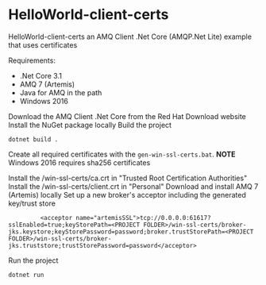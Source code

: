 # HelloWorld-client-certs
HelloWorld-client-certs  an AMQ Client .Net Core (AMQP.Net Lite) example that uses certificates

Requirements:
 - .Net Core 3.1
 - AMQ 7 (Artemis) 
 - Java for AMQ in the path
 - Windows 2016

Download the AMQ Client .Net Core from the Red Hat Download website
Install the NuGet package locally
Build the project
~~~
dotnet build .
~~~
Create all required certificates with the `gen-win-ssl-certs.bat`.
**NOTE** Windows 2016 requires sha256 certificates

Install the <PROJECT FOLDER>/win-ssl-certs/ca.crt in "Trusted Root Certification Authorities"
Install the <PROJECT FOLDER>/win-ssl-certs/client.crt in "Personal"
Download and install AMQ 7 (Artemis) locally 
Set up a new broker's acceptor including the generated key/trust store
~~~
         <acceptor name="artemisSSL">tcp://0.0.0.0:61617?sslEnabled=true;keyStorePath=<PROJECT FOLDER>/win-ssl-certs/broker-jks.keystore;keyStorePassword=password;broker.trustStorePath=<PROJECT FOLDER>/win-ssl-certs/broker-jks.truststore;trustStorePassword=password</acceptor>
~~~

Run the project
~~~
dotnet run
~~~

